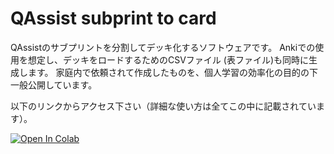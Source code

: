 # QAssist subprint to card

QAssistのサブプリントを分割してデッキ化するソフトウェアです。
Ankiでの使用を想定し、デッキをロードするためのCSVファイル (表ファイル)も同時に生成します。
家庭内で依頼されて作成したものを、個人学習の効率化の目的の下一般公開しています。

以下のリンクからアクセス下さい（詳細な使い方は全てこの中に記載されています）。

[![Open In Colab](https://colab.research.google.com/assets/colab-badge.svg)](http://colab.research.google.com/github/katsuma-inoue-42/qassist_to_card/blob/master/qassist_to_card.ipynb)
